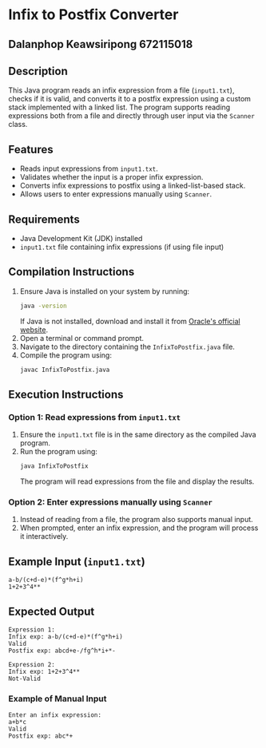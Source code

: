 # Infix to Postfix Converter

## Dalanphop Keawsiripong 672115018

## Description
This Java program reads an infix expression from a file (`input1.txt`), checks if it is valid, and converts it to a postfix expression using a custom stack implemented with a linked list. The program supports reading expressions both from a file and directly through user input via the `Scanner` class.

## Features
- Reads input expressions from `input1.txt`.
- Validates whether the input is a proper infix expression.
- Converts infix expressions to postfix using a linked-list-based stack.
- Allows users to enter expressions manually using `Scanner`.

## Requirements
- Java Development Kit (JDK) installed
- `input1.txt` file containing infix expressions (if using file input)

## Compilation Instructions
1. Ensure Java is installed on your system by running:
   ```sh
   java -version
   ```
   If Java is not installed, download and install it from [Oracle's official website](https://www.oracle.com/java/technologies/javase-downloads.html).
2. Open a terminal or command prompt.
3. Navigate to the directory containing the `InfixToPostfix.java` file.
4. Compile the program using:
   ```sh
   javac InfixToPostfix.java
   ```

## Execution Instructions
### Option 1: Read expressions from `input1.txt`
1. Ensure the `input1.txt` file is in the same directory as the compiled Java program.
2. Run the program using:
   ```sh
   java InfixToPostfix
   ```
   The program will read expressions from the file and display the results.

### Option 2: Enter expressions manually using `Scanner`
1. Instead of reading from a file, the program also supports manual input.
2. When prompted, enter an infix expression, and the program will process it interactively.

## Example Input (`input1.txt`)
```
a-b/(c+d-e)*(f^g*h+i)
1+2+3^4**
```

## Expected Output
```
Expression 1:
Infix exp: a-b/(c+d-e)*(f^g*h+i)
Valid
Postfix exp: abcd+e-/fg^h*i+*-

Expression 2:
Infix exp: 1+2+3^4**
Not-Valid
```

### Example of Manual Input
```
Enter an infix expression:
a+b*c
Valid
Postfix exp: abc*+
```



